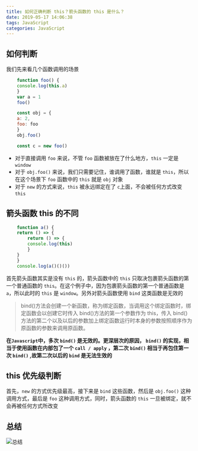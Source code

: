 ```yaml
---
title: 如何正确判断 this？箭头函数的 this 是什么？
date: 2019-05-17 14:06:38
tags: JavaScript
categories: JavaScript
---
```


## 如何判断

我们先来看几个函数调用的场景

```js
    function foo() {
    console.log(this.a)
    }
    var a = 1
    foo()

    const obj = {
    a: 2,
    foo: foo
    }
    obj.foo()

    const c = new foo()
```

- 对于直接调用 `foo` 来说，不管 `foo` 函数被放在了什么地方，`this` 一定是 `window`
- 对于 `obj.foo()` 来说，我们只需要记住，谁调用了函数，谁就是 `this`，所以在这个场景下 `foo` 函数中的 `this` 就是 `obj` 对象
- 对于 `new` 的方式来说，`this` 被永远绑定在了 `c`上面，不会被任何方式改变 `this`

## 箭头函数 this 的不同

```js
    function a() {
    return () => {
        return () => {
        console.log(this)
        }
    }
    }
    console.log(a()()())
```

首先箭头函数其实是没有 `this` 的，箭头函数中的 `this` 只取决包裹箭头函数的第一个普通函数的 `this`。在这个例子中，因为包裹箭头函数的第一个普通函数是 `a`，所以此时的 `this` 是 `window`。另外对箭头函数使用 `bind` 这类函数是无效的

> bind()方法会创建一个新函数，称为绑定函数，当调用这个绑定函数时，绑定函数会以创建它时传入 bind()方法的第一个参数作为 this，传入 bind() 方法的第二个以及以后的参数加上绑定函数运行时本身的参数按照顺序作为原函数的参数来调用原函数。

**在`Javascript`中，多次 `bind()` 是无效的。更深层次的原因， `bind()` 的实现，相当于使用函数在内部包了一个 `call / apply` ，第二次 `bind()` 相当于再包住第一次 `bind()` ,故第二次以后的 `bind` 是无法生效的**

## this 优先级判断

首先，`new` 的方式优先级最高，接下来是 `bind` 这些函数，然后是 `obj.foo()` 这种调用方式，最后是 `foo` 这种调用方式，同时，箭头函数的 `this` 一旦被绑定，就不会再被任何方式所改变

## 总结

![总结](http://blog.panxiandiao.com/20190519135243.png)

